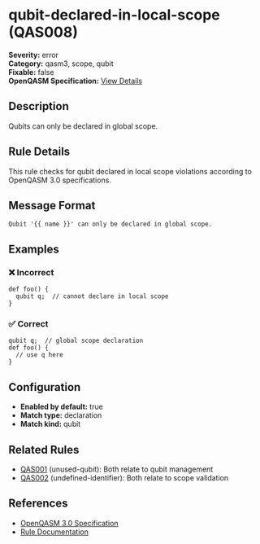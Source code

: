 # qubit-declared-in-local-scope (QAS008)

**Severity:** error  
**Category:** qasm3, scope, qubit  
**Fixable:** false  
**OpenQASM Specification:** [View Details](https://openqasm.com/versions/3.0/language/types.html#qubits)  

## Description

Qubits can only be declared in global scope.

## Rule Details

This rule checks for qubit declared in local scope violations according to OpenQASM 3.0 specifications.

## Message Format

```
Qubit '{{ name }}' can only be declared in global scope.
```

## Examples

### ❌ Incorrect

```qasm
def foo() {
  qubit q;  // cannot declare in local scope
}
```

### ✅ Correct

```qasm
qubit q;  // global scope declaration
def foo() {
  // use q here
}
```

## Configuration

- **Enabled by default:** true
- **Match type:** declaration
- **Match kind:** qubit

## Related Rules

- [QAS001](QAS001.md) (unused-qubit): Both relate to qubit management
- [QAS002](QAS002.md) (undefined-identifier): Both relate to scope validation
## References

- [OpenQASM 3.0 Specification](https://openqasm.com/versions/3.0/language/types.html#qubits)
- [Rule Documentation](https://github.com/orangekame3/qasmtools/blob/main/docs/rules/QAS008.md)
